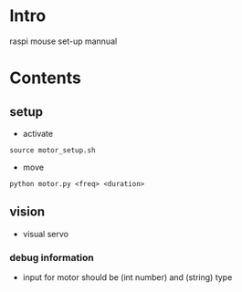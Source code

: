 # Intro

raspi mouse set-up mannual

# Contents

## setup

- activate

```
source motor_setup.sh
```


- move

``` 
python motor.py <freq> <duration>
```


## vision

- visual servo

### debug information

- input for motor should be (int number) and (string) type


